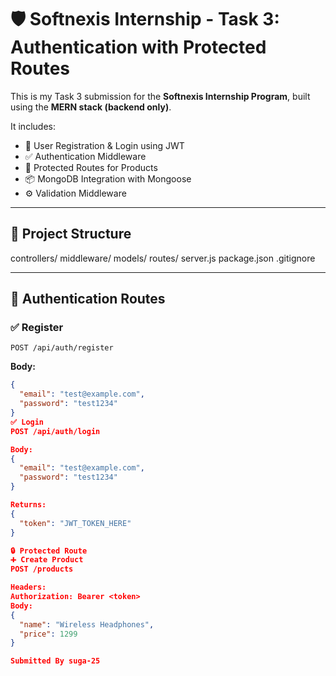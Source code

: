# 🛡️ Softnexis Internship - Task 3: Authentication with Protected Routes

This is my Task 3 submission for the **Softnexis Internship Program**, built using the **MERN stack (backend only)**.

It includes:
- 🔐 User Registration & Login using JWT
- ✅ Authentication Middleware
- 🧾 Protected Routes for Products
- 📦 MongoDB Integration with Mongoose
- ⚙️ Validation Middleware

---

## 📁 Project Structure

controllers/
middleware/
models/
routes/
server.js
package.json
.gitignore

---

## 🔐 Authentication Routes

### ✅ Register  
`POST /api/auth/register`

**Body:**

```json
{
  "email": "test@example.com",
  "password": "test1234"
}
✅ Login
POST /api/auth/login

Body:
{
  "email": "test@example.com",
  "password": "test1234"
}

Returns:
{
  "token": "JWT_TOKEN_HERE"
}

🔒 Protected Route
➕ Create Product
POST /products

Headers:
Authorization: Bearer <token>
Body:
{
  "name": "Wireless Headphones",
  "price": 1299
}

Submitted By suga-25
